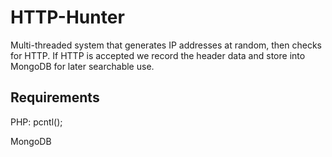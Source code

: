 # HTTP-Hunter
Multi-threaded system that generates IP addresses at random, then checks for HTTP. If HTTP is accepted we record the header data and store into MongoDB for later searchable use.

## Requirements
PHP: pcntl();

MongoDB
